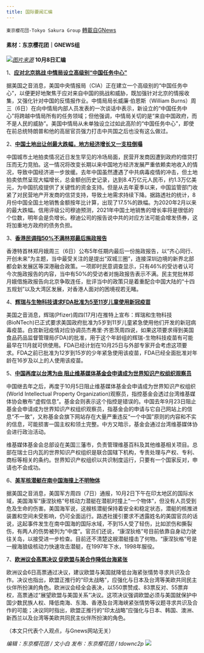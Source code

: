 ```yaml
---
title: 国际要闻汇编
---
```

`東京櫻花団-Tokyo Sakura Group` [轉載自GNews](https://gnews.org/zh-hans/1580460/)

#### 素材：东京樱花团｜GNEWS组
![](https://assets.gnews.org/wp-content/uploads/2021/10/pasted-image-0-5.png)[*图片来源*](https://gdb.voanews.com/C8686D79-B7ED-4B4D-BEE9-4A6314CD3006_cx0_cy5_cw0_w1597_n_r1_st.jpg)
**10月8日汇编**

1、[**应对北京挑战 中情局设立高级别“中国任务中心”**](https://www.voachinese.com/a/CIA-creates-new-mission-center-to-counter-China-20211007/6261202.html)

据美国之音消息，美国中央情报局（CIA）正在建立一个高级别的“中国任务中心”，以便更好地聚焦于应对来自中国的挑战和威胁，既加强针对北京的情报收集，又强化针对中国的反情报作业。中情局局长威廉·伯恩斯（William Burns）周三（6日）在向中情局内部人员发表的一次谈话中表示，新设立的“中国任务中心”将跨越中情局所有的任务领域；但他强调，中情局关切的是“来自中国政府，而不是人民的威胁”。美国中情局从未单独设立过如此高阶的“中国任务中心”，即使在前总统特朗普和他的高层官员强力打击中共国之后也没有这么做过。

2、[**中国土地出让创最大跌幅，地方经济增长又一支柱倒塌**](https://www.voachinese.com/a/fall-in-China-s-land-sales-tests-local-finances-economy-20211007/6261211.html)

中国城市土地拍卖情况近日发生罕见的冷场局面，民营开发商因遭到政府的借贷打压而无力竞拍。这一情况将改变长期以来中国地方经济发展严重依赖卖地收入的情况，导致中国经济进一步放缓。去年中国虽然遭遇了中共病毒疫情的冲击，但土地拍卖依然呈现大幅增长，总金额创历史记录，达到8.4万亿元人民币，约1.3万亿美元，为中国抗疫提供了关键性的资金支持。但是从去年夏季以来，中国监管部门收紧了对民营地产开发商的信贷支持，导致土地需求持续下降。据路透社的统计，8月份中国全国土地销售金额按年比计算，出现了17.5%的跌幅。为2020年2月以来的最大跌幅。信用评级公司穆迪预测，2021年中国土地销售的增长率将是很低的个位数，明年会是负增长。穆迪公司的报告说中共的对应方法可能会增发债券，这将加重地方政府的债务负担。

3、[**香港民调指50%不满林郑最后施政报告**](https://www.voachinese.com/a/hong-kong-survey-shows-50-dissatisfied-carrie-lam-s-last-policy-address-20211007/6261624.html)

香港特首林郑月娥周三（6日）公布5年任期内最后一份施政报告，以“齐心同行、开创未来”为主题，当中最受关注的是提出“双城三圈”，连接深圳边境的新界北部都会新发展区等深港融合政策。一项即时民意调查显示，只有46%的受访者认可今次施政报告的内容，当中有50%的受访者对施政报告表示不满。民主党批林郑月娥借施政报告向北京争取连任，批评当中的政策只是着重配合中国大陆的“十四五规划”以及大湾区发展，对香港人面对的困境视若无睹。

4、[**辉瑞与生物科技请求FDA批准为5至11岁儿童使用新冠疫苗**](https://www.voachinese.com/a/pfizer-biotech-seek-approval-for-use-of-covid-vaccine-for-children-ages-5-11-20211007/6261603.html)

美国之音消息，辉瑞(Pfizer)周四(17月)在推特上宣布：辉瑞和生物科技(BioNTech)已正式要求美国政府批准为5岁到11岁儿童紧急使用他们开发的新冠病毒疫苗。白宫新冠疫情对应协调员杰弗里·齐恩茨周四说，如果这项要求得到美国食品药品监督管理局(FDA)的批准，用于这个年龄组的辉瑞-生物科技疫苗有可能最早在11月就可供使用。FDA已经计划在10月25日与外部专家开会考虑这项要求。FDA之前已批准为12岁到15岁的少年紧急使用该疫苗，FDA已经全面批准对年龄在16岁及以上的人使用该疫苗。

5、[**中国再度以台湾为由 阻止维基媒体基金会申请成为世界知识产权组织观察员**](https://www.voachinese.com/a/china-vetoes-wikimedia-foundation-s-application-as-world-intellectual-property-organization-observer-citing-taiwan-concerns-20211007/6261462.html)

中国继去年之后，再度于10月5日阻止维基媒体基金会申请成为世界知识产权组织(World Intellectual Property Organization)观察员，指控基金会透过台湾维基媒体协会散布“虚假信息”。基金会则表示这个指控是错误的。中国去年9月23日阻止基金会申请成为世界知识产权组织观察员，指基金会的申请与它自己网站上的信息“不一致”，又称基金会旗下网站存在大量严重违反“一个中国”原则的内容和不实的信息，可能损害一国主权和领土完整。中方又暗示，基金会通过台湾维基媒体协会进行政治活动。

维基媒体基金会总部设在美国三藩市，负责管理维基百科及其他维基相关项目。总部在瑞士日内瓦的世界知识产权组织是联合国辖下机构，专责处理与产权、专利、商标等相关的条约。世界知识产权组织以共识制度运行，只要有一个国家反对，申请也不会成功。

6、[**美军核潜艇在南中国海撞上不明物体**](https://www.aboluowang.com/2021/1008/1656754.html)

据美国之音消息，美国军方周四（7日）通报，10月2日下午在印太地区的国际水域，美国海军“康涅狄格”号核动力潜艇在潜航时撞上“一个物体”，但没有人员受到危及生命的伤害。美国海军说，这艘核潜艇保持着安全和稳定状态，潜艇的核推进装置和空间未受影响，仍可全面运行。路透社援引要求不透露姓名的美国官员的话说，这起事件发生在南中国海的国际水域，不到15人受了轻伤，比如淤伤和撕裂伤，有两人的伤势被列为“中度”。官员们还说，“康涅狄格”号目前依靠自身动力驶往关岛，以接受进一步检查。目前还不清楚这艘潜艇撞击了何物。“康涅狄格”号是一艘海狼级核动力快速攻击潜艇，在1997年下水，1998年服役。

7、[**欧洲议会高票决议 促欧盟与美合作降低台海紧张**](https://www.aboluowang.com/2021/1008/1656615.html)

欧洲议会6日高票通过决议，建议欧盟与美国就降低台海紧张情势寻求共识及合作。决议也指出，欧盟正推行的“印太战略”，应强化与日本及台湾等美欧共同民主伙伴所扮演的角色。欧洲议会经全会表决，以550票赞成、83票反对、55票弃权，高票通过“展望欧盟与美国关系”决议。这项决议强调欧盟必须与美国就保护中国少数民族人权、降低南海、东海、香港及台湾海峡紧张情势等议题寻求共识及合作的可能；决议同时指出，欧盟正推行的“印太战略”应强化与日本、韩国、澳洲、新西兰以及台湾等美欧共同民主伙伴所扮演的角色。

（本文只代表个人观点，与Gnews网站无关）

*编辑：东京樱花团 / 文小白*
*发布：东京樱花团 / tdownc2p*
![](https://assets.gnews.org/wp-content/uploads/2021/08/image0-1-36.jpg)
